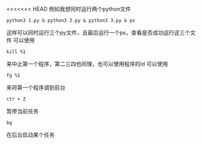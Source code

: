 <<<<<<< HEAD
例如我想同时运行两个python文件
```
python3 1.py & python3 2.py & python3 3.py & ps
```
这样可以同时运行三个py文件，且最后运行一个ps，查看是否成功运行这三个文件
可以使用
```
kill %1 
```
来中止第一个程序，第二三四也同理，也可以使用程序的id
可以使用
```
fg %1
```
来将第一个程序调到前台
```
ctr + Z
```
暂停当前任务
```
bg
```
在后台启动某个任务
